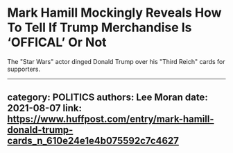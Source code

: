 # Mark Hamill Mockingly Reveals How To Tell If Trump Merchandise Is ‘OFFICAL’ Or Not

The "Star Wars" actor dinged Donald Trump over his "Third Reich" cards for supporters.

---
category: POLITICS
authors: Lee Moran
date: 2021-08-07
link: https://www.huffpost.com/entry/mark-hamill-donald-trump-cards_n_610e24e1e4b075592c7c4627
---
